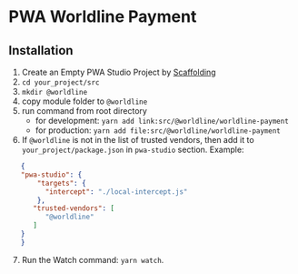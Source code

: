 # PWA Worldline Payment 

## Installation

1. Create an Empty PWA Studio Project by [Scaffolding](https://magento.github.io/pwa-studio/pwa-buildpack/scaffolding/)
2. `cd your_project/src` 
3. `mkdir @worldline` 
4.  copy module folder to `@worldline`
5. run command from root directory
   - for development: `yarn add link:src/@worldline/worldline-payment`  
   - for production: `yarn add file:src/@worldline/worldline-payment`
6. If `@worldline` is not in the list of trusted vendors, then add it to `your_project/package.json` in `pwa-studio` section. Example:
   
```json
   {
   "pwa-studio": {
       "targets": {
         "intercept": "./local-intercept.js"
       },
      "trusted-vendors": [
         "@worldline"
      ]
   }
   }
```
 
7. Run the Watch command: `yarn watch`.




